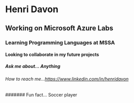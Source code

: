 # Henri Davon
## Working on Microsoft Azure Labs
### Learning Programming Languages at MSSA
#### Looking to collaborate in my future projects
##### Ask me about... Anything
###### How to reach me...https://www.linkedin.com/in/henridavon
####### Fun fact... Soccer player
